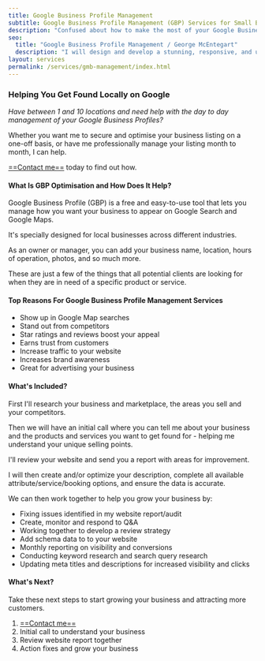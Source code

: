 ```yaml
---
title: Google Business Profile Management
subtitle: Google Business Profile Management (GBP) Services for Small Businesses Looking To Be Found Locally
description: "Confused about how to make the most of your Google Business Profile?  Fully managed service for small businesses looking to be found locally."
seo:
  title: "Google Business Profile Management / George McEntegart"
  description: "I will design and develop a stunning, responsive, and user-friendly website that showcases your brands personality and help you thrive in the digital world."
layout: services
permalink: /services/gmb-management/index.html
---
```


### Helping You Get Found Locally on Google

*Have between 1 and 10 locations and need help with the day to day management of your Google Business Profiles?*

Whether you want me to secure and optimise your business listing on a one-off basis, or have me professionally manage your listing month to month, I can help.

[==Contact me==](/contact) today to find out how.

#### What Is GBP Optimisation and How Does It Help?

Google Business Profile (GBP) is a free and easy-to-use tool that lets you manage how you want your business to appear on Google Search and Google Maps.

It's specially designed for local businesses across different industries.

As an owner or manager, you can add your business name, location, hours of operation, photos, and so much more.

These are just a few of the things that all potential clients are looking for when they are in need of a specific product or service.

#### Top Reasons For Google Business Profile Management Services

- Show up in Google Map searches
- Stand out from competitors
- Star ratings and reviews boost your appeal
- Earns trust from customers
- Increase traffic to your website
- Increases brand awareness
- Great for advertising your business

#### What's Included?

First I'll research your business and marketplace, the areas you sell and your competitors.

Then we will have an initial call where you can tell me about your business and the products and services you want to get found for - helping me understand your unique selling points.

I'll review your website and send you a report with areas for improvement.

I will then create and/or optimize your description, complete all available attribute/service/booking options, and ensure the data is accurate.

We can then work together to help you grow your business by:

- Fixing issues identified in my website report/audit
- Create, monitor and respond to Q&A
- Working together to develop a review strategy
- Add schema data to to your website
- Monthly reporting on visibility and conversions
- Conducting keyword research and search query research
- Updating meta titles and descriptions for increased visibility and clicks

#### What's Next?

Take these next steps to start growing your business and attracting more customers.

1. [==Contact me==](/contact)
2. Initial call to understand your business
3. Review website report together
4. Action fixes and grow your business